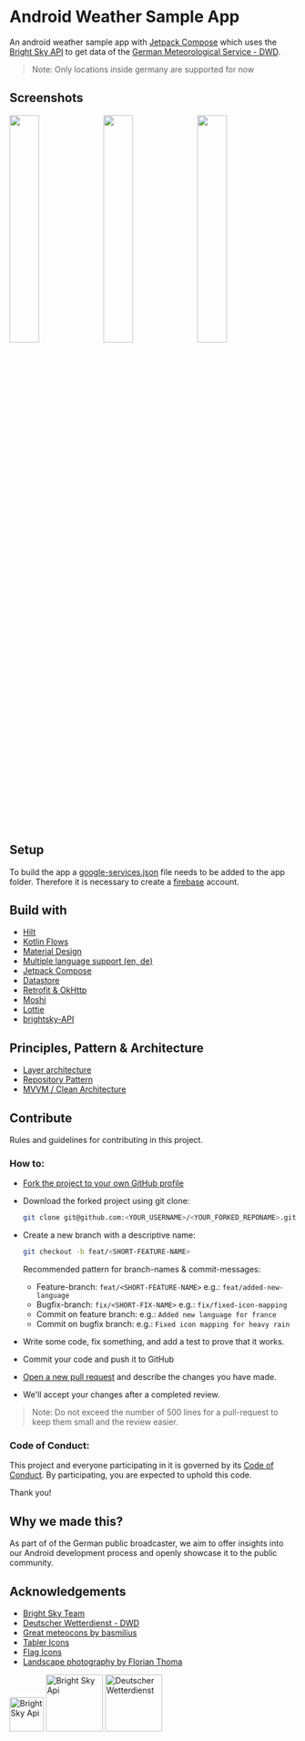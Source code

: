 # Android Weather Sample App

An android weather sample app
with [Jetpack Compose](https://developer.android.com/jetpack/compose?gclid=CjwKCAiApuCrBhAuEiwA8VJ6Jv6a4ODF3hlsKL1xSl8aBWfprO7tOZ-vFEOYSQh0lT7d1XHemHpnExoCnfIQAvD_BwE&gclsrc=aw.ds)
which uses the [Bright Sky API](https://brightsky.dev/) to get data of
the [German Meteorological Service - DWD](https://www.dwd.de/EN/ourservices/opendata/opendata.html).

> Note: Only locations inside germany are supported for now

## Screenshots

<p align="left">
<img src="https://github.com/public-value-tech/pub-android-weather-sample/assets/36038891/4a691a6a-588c-4e40-8c54-529899fb9764" width="32%"/>
<img src="https://github.com/public-value-tech/pub-android-weather-sample/assets/36038891/c2c12839-8465-4497-b589-a806ec562a7a" width="32%"/>
<img src="https://github.com/public-value-tech/pub-android-weather-sample/assets/36038891/c5d985d1-9341-40a0-bdf2-f79fc1bb9588" width="32%"/>
</p>

## Setup

To build the app
a [google-services.json](https://support.google.com/firebase/answer/7015592?hl=en#android&zippy=%2Cin-this-article) file needs to
be added to the app folder. Therefore it is necessary to create
a [firebase](https://support.google.com/appsheet/answer/10104995?hl=en) account.

## Build with

- [Hilt](http://google.github.io/hilt/)
- [Kotlin Flows](https://kotlinlang.org/docs/reference/coroutines/flow.html)
- [Material Design](https://material.io/blog/android-material-theme-color)
- [Multiple language support (en, de)](https://developer.android.com/training/basics/supporting-devices/languages)
- [Jetpack Compose](https://developer.android.com/jetpack/compose?)
- [Datastore](https://developer.android.com/topic/libraries/architecture/datastore)
- [Retrofit & OkHttp](https://github.com/square/retrofit)
- [Moshi](https://github.com/square/moshi)
- [Lottie](https://github.com/airbnb/lottie-android)
- [brightsky-API](https://brightsky.dev/)

## Principles, Pattern & Architecture

- [Layer architecture](https://developer.android.com/topic/architecture#common-principles)
- [Repository Pattern](https://developer.android.com/codelabs/basic-android-kotlin-training-repository-pattern#0)
- [MVVM / Clean Architecture](https://medium.com/@ami0275/mvvm-clean-architecture-pattern-in-android-with-use-cases-eff7edc2ef76)

## Contribute

Rules and guidelines for contributing in this project.

### How to:

- [Fork the project to your own GitHub profile](https://help.github.com/articles/fork-a-repo/)
- Download the forked project using git clone:

    ```sh
    git clone git@github.com:<YOUR_USERNAME>/<YOUR_FORKED_REPONAME>.git
    ```
- Create a new branch with a descriptive name:

    ```sh
    git checkout -b feat/<SHORT-FEATURE-NAME>
    ```
    
    Recommended pattern for branch-names & commit-messages:
    - Feature-branch: ```feat/<SHORT-FEATURE-NAME>``` e.g.: ```feat/added-new-language```
    - Bugfix-branch: ```fix/<SHORT-FIX-NAME>``` e.g.: ```fix/fixed-icon-mapping```
    - Commit on feature branch: e.g.: ```Added new language for france```
    - Commit on bugfix branch: e.g.: ```Fixed icon mapping for heavy rain```
    
- Write some code, fix something, and add a test to prove that it works.
- Commit your code and push it to GitHub
- [Open a new pull request](https://help.github.com/articles/creating-a-pull-request/) and describe the changes you have made.
- We'll accept your changes after a completed review.

> Note: Do not exceed the number of 500 lines for a pull-request to keep them small and the review easier.

### Code of Conduct:

This project and everyone participating in it is governed by its [Code of Conduct](CODE_OF_CONDUCT.md). By participating, you are
expected to uphold this code.

Thank you!

## Why we made this?
As part of of the German public broadcaster, we aim to offer insights into our Android development process and openly showcase it to the public community.

## Acknowledgements

- [Bright Sky Team](https://github.com/jdemaeyer/brightsky)
- [Deutscher Wetterdienst - DWD](https://www.dwd.de/)
- [Great meteocons by basmilius](https://github.com/basmilius/weather-icons)
- [Tabler Icons](https://github.com/tabler/tabler-icons)
- [Flag Icons](https://github.com/lipis/flag-icons/tree/main)
- [Landscape photography by Florian Thoma](https://www.instagram.com/flori.thoma/)

<a href="https://pub.tech/"><img src="https://pub.tech/_next/static/media/pub_logo_aqua.3362b8ee.png" alt="Bright Sky Api" height="60"></a>
<a href="https://github.com/jdemaeyer/brightsky"><img src="https://raw.githubusercontent.com/jdemaeyer/brightsky/280f2901013c1b7f16d2f30549ad14aa51067703/docs/favicon.svg" alt="Bright Sky Api" height="100"></a>
<a href="https://www.dwd.de/"><img src="https://raw.githubusercontent.com/jdemaeyer/brightsky/280f2901013c1b7f16d2f30549ad14aa51067703/docs/img/dwd.svg" alt="Deutscher Wetterdienst" height="100"></a>
